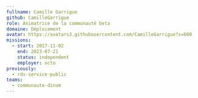 ```yaml
---
fullname: Camille Garrigue
github: CamilleGarrigue
role: Animatrice de la communauté beta
domaine: Déploiement
avatar: https://avatars3.githubusercontent.com/CamilleGarrigue?s=600
missions:
  - start: 2017-11-02
    end: 2023-07-21
    status: independent
    employer: octo
previously:
  - rdv-service-public
teams:
  - communaute-dinum
---
```

